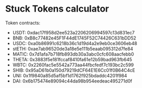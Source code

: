 # Stuck Tokens calculator

Token contracts:

- USDT: 0xdac17f958d2ee523a2206206994597c13d831ec7
- BNB:  0xB8c77482e45F1F44dE1745F52C74426C631bDD52
- USDC: 0xa0b86991c6218b36c1d19d4a2e9eb0ce3606eb48
- stETH: 0xae7ab96520de3a18e5e111b5eaab095312d7fe84
- MATIC: 0x7d1afa7b718fb893db30a3abc0cfc608aacfebb0
- THETA: 0x3883f5e181fccaf8410fa61e12b59bad963fb645
- WBTC: 0x2260fac5e5542a773aa44fbcfedf7c193bc2c599
- SHIB: 0x95aD61b0a150d79219dCF64E1E6Cc01f0B64C4cE
- UNI: 0x1f9840a85d5af5bf1d1762f925bdaddc4201f984
- DAI: 0x6b175474e89094c44da98b954eedeac495271d0f
